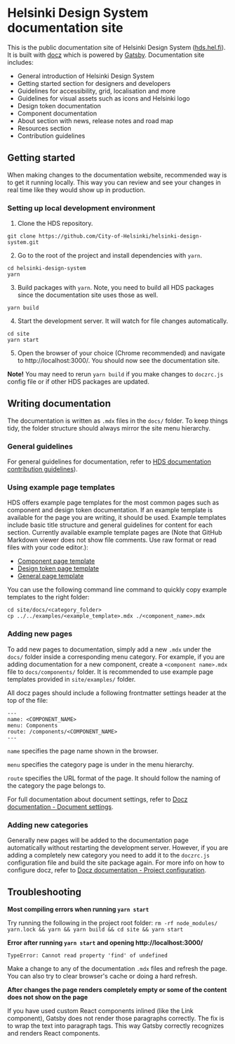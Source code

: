 # Helsinki Design System documentation site

This is the public documentation site of Helsinki Design System ([hds.hel.fi](https://hds.hel.fi/)). It is built with [docz](https://www.docz.site/) which is powered by [Gatsby](https://www.gatsbyjs.com/). Documentation site includes:

- General introduction of Helsinki Design System
- Getting started section for designers and developers
- Guidelines for accessibility, grid, localisation and more
- Guidelines for visual assets such as icons and Helsinki logo
- Design token documentation
- Component documentation
- About section with news, release notes and road map
- Resources section
- Contribution guidelines

## Getting started

When making changes to the documentation website, recommended way is to get it running locally. This way you can review and see your changes in real time like they would show up in production. 

### Setting up local development environment

1. Clone the HDS repository.
```
git clone https://github.com/City-of-Helsinki/helsinki-design-system.git
```

2. Go to the root of the project and install dependencies with `yarn`.
```
cd helsinki-design-system
yarn
```

3. Build packages with `yarn`. Note, you need to build all HDS packages since the documentation site uses those as well.
```
yarn build
```

4. Start the development server. It will watch for file changes automatically.
```
cd site
yarn start
```

5. Open the browser of your choice (Chrome recommended) and navigate to http://localhost:3000/. You should now see the documentation site.

**Note!** You may need to rerun `yarn build` if you make changes to `doczrc.js` config file or if other HDS packages are updated.

## Writing documentation

The documentation is written as `.mdx` files in the `docs/` folder. To keep things tidy, the folder structure should always mirror the site menu hierarchy.

### General guidelines

For general guidelines for documentation, refer to [HDS documentation contribution guidelines](https://hds.hel.fi/contributing/documentation)).

### Using example page templates

HDS offers example page templates for the most common pages such as component and design token documentation. If an example template is available for the page you are writing, it should be used. Example templates include basic title structure and general guidelines for content for each section. Currently available example template pages are (Note that GitHub Markdown viewer does not show file comments. Use raw format or read files with your code editor.):
- [Component page template](examples/component.mdx)
- [Design token page template](examples/design_token.mdx)
- [General page template](examples/page.mdx)

You can use the following command line command to quickly copy example templates to the right folder:
```
cd site/docs/<category_folder>
cp ../../examples/<example_template>.mdx ./<component_name>.mdx
```

### Adding new pages

To add new pages to documentation, simply add a new `.mdx` under the `docs/` folder inside a corresponding menu category. For example, if you are adding documentation for a new component, create a `<component name>.mdx` file to `docs/components/` folder. It is recommended to use example page templates provided in `site/examples/` folder.

All docz pages should include a following frontmatter settings header at the top of the file:
```
---
name: <COMPONENT_NAME>
menu: Components
route: /components/<COMPONENT_NAME>
---
```
`name` specifies the page name shown in the browser. 

`menu` specifies the category page is under in the menu hierarchy. 

`route` specifies the URL format of the page. It should follow the naming of the category the page belongs to.

For full documentation about document settings, refer to [Docz documentation - Document settings](https://www.docz.site/docs/document-settings).

### Adding new categories

Generally new pages will be added to the documentation page automatically without restarting the development server. However, if you are adding a completely new category you need to add it to the `doczrc.js` configuration file and build the site package again. For more info on how to configure docz, refer to [Docz documentation - Project configuration](https://www.docz.site/docs/project-configuration).

## Troubleshooting

**Most compiling errors when running `yarn start`**
  
Try running the following in the project root folder:
`rm -rf node_modules/ yarn.lock && yarn && yarn build && cd site && yarn start`

**Error after running `yarn start` and opening http://localhost:3000/**
```
TypeError: Cannot read property 'find' of undefined
```

Make a change to any of the documentation `.mdx` files and refresh the page. You can also try to clear browser's cache or doing a hard refresh.

**After changes the page renders completely empty or some of the content does not show on the page**

If you have used custom React components inlined (like the Link component), Gatsby does not render those paragraphs correctly. The fix is to wrap the text into paragraph tags. This way Gatsby correctly recognizes and renders React components.

